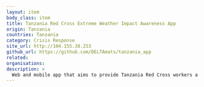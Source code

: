 ```yaml
---
layout: item
body_class: item
title: Tanzania Red Cross Extreme Weather Impact Awareness App
origin: Tanzania
countries: Tanzania
category: Crisis Response
site_url: http://104.155.38.253
github_url: https://github.com/DELTAmats/tanzania_app
related: 
organisations: 
description: >
  Web and mobile app that aims to provide Tanzania Red Cross workers a basic understanding of the possible impacts of forecasted extreme weather in a given province of Tanzania.
---
```

